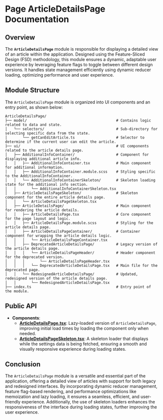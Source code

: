# Page ArticleDetailsPage Documentation

## Overview
The **`ArticleDetailsPage`**  module is responsible for displaying a detailed view of an article within the application. Designed using the Feature-Sliced Design (FSD) methodology, this module ensures a dynamic, adaptable user experience by leveraging feature flags to toggle between different design versions. It handles state management efficiently using dynamic reducer loading, optimizing performance and user experience.

## Module Structure

The `ArticleDetailsPage`  module is organized into UI components and an entry point, as shown below:
```text
ArticleDetailsPage/
├── model/                                         # Contains logic related to data and state.
│   └── selectors/                                 # Sub-directory for selecting specific data from the state.
│       └── getCanEditArticle.ts                   # Selector to determine if the current user can edit the article.
├── ui/                                            # UI components related to the article details page.
│   ├── AdditionalInfoContainer/                   # Component for displaying additional article info.
│   │   ├── AdditionalInfoContainer.tsx            # Main component for additional information.
│   │   ├── AdditionalInfoContainer.module.scss    # Styling specific to the AdditionalInfoContainer.
│   │   └── AdditionalInfoContainerSkeleton/       # Skeleton loading state for the additional info section.
│   │       └── AdditionalInfoContainerSkeleton.tsx
│   ├── ArticleDetailsPageSkeleton/                # Skeleton component for the entire article details page.
│   │   └── ArticleDetailsPageSkeleton.tsx
│   ├── ArticleDetailsPage/                        # Main component for rendering the article details.
│   │   ├── ArticleDetailsPage.tsx                 # Core component for the page layout and logic.
│   │   ├── ArticleDetailsPage.module.scss         # Styling for the article details page.
│   │   ├── ArticleDetailsPageContainer/           # Container component for wrapping the article details logic.
│   │   │   └── ArticleDetailsPageContainer.tsx
│   │   ├── DeprecatedArticleDetailsPage/          # Legacy version of the article details page.
│   │   │   └── ArticleDetailsPageHeader/          # Header component for the deprecated version.
│   │   │       └── ArticleDetailsPageHeader.tsx
│   │   │   └── DeprecatedArticleDetailsPage.tsx   # Main file for the deprecated page.
│   │   └── RedesignedArticleDetailsPage/          # Updated, redesigned version of the article details page.
│   │       └── RedesignedArticleDetailsPage.tsx
├── index.ts                                       # Entry point of the module.
```
## Public API
- **Components**:
    - [**ArticleDetailsPage.tsx**](./ui/ArticleDetailsPage/README.md): Lazy-loaded version of `ArticleDetailsPage`, improving initial load times by loading the component only when needed.
    - [**ArticleDetailsPageSkeleton.tsx**](./ui/ArticleDetailsPageSkeleton/README.md):  A skeleton loader that displays while the settings data is being fetched, ensuring a smooth and visually responsive experience during loading states.

## Conclusion
The `ArticleDetailsPage` module is a versatile and essential part of the application, offering a detailed view of articles with support for both legacy and redesigned interfaces. By incorporating dynamic reducer management, feature flag-based rendering, and performance optimizations like memoization and lazy loading, it ensures a seamless, efficient, and user-friendly experience. Additionally, the use of skeleton loaders enhances the responsiveness of the interface during loading states, further improving the user experience.
